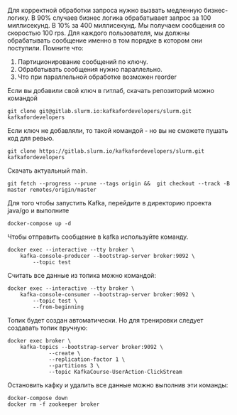 Для корректной обработки запроса нужно вызвать медленную бизнес-логику. В 90% случаев бизнес логика обрабатывает запрос за 100 миллисекунд. В 10% за 400 миллисекунд. Мы получаем сообщения со скоростью 100 rps. Для каждого пользователя, мы должны обрабатывать сообщение именно в том порядке в котором они поступили.
Помните что:
1) Партиционирование сообщений по ключу.
2) Обрабатывать сообщения нужно параллельно.
3) Что при параллельной обработке возможен reorder

Если вы добавили свой ключ в гитлаб, скачать репозиторий можно командой
```
git clone git@gitlab.slurm.io:kafkafordevelopers/slurm.git kafkafordevelopers
```

Если ключ не добавляли, то такой командой - но вы не сможете пушать код для ревью.
```
git clone https://gitlab.slurm.io/kafkafordevelopers/slurm.git kafkafordevelopers
```

Скачать актуальный main.
```
git fetch --progress --prune --tags origin &&  git checkout --track -B master remotes/origin/master
```

Для того чтобы запустить Kafka, перейдите в директорию проекта java/go и выполните

```
docker-compose up -d
```


Чтобы отправить сообщение в kafka используйте команду.
```
docker exec --interactive --tty broker \
    kafka-console-producer --bootstrap-server broker:9092 \
        --topic test
```

Считать все данные из топика можно командой:
```
docker exec --interactive --tty broker \
    kafka-console-consumer --bootstrap-server broker:9092 \
        --topic test \
        --from-beginning
```

Топик будет создан автоматически.
Но для тренировки следует создавать топик вручную:
```
docker exec broker \
    kafka-topics --bootstrap-server broker:9092 \
             --create \
             --replication-factor 1 \
             --partitions 3 \
             --topic KafkaCourse-UserAction-ClickStream
```

Остановить кафку и удалить все данные можно выполнив эти команды:
```
docker-compose down
docker rm -f zookeeper broker
```
